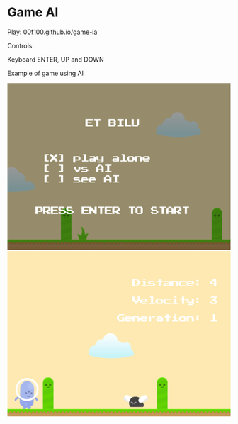 # Game AI

Play: [00f100.github.io/game-ia](https://00f100.github.io/game-ia/)

Controls:

Keyboard ENTER, UP and DOWN

Example of game using AI

![Screen 1](screen1.png)
![Screen 2](screen2.png)

